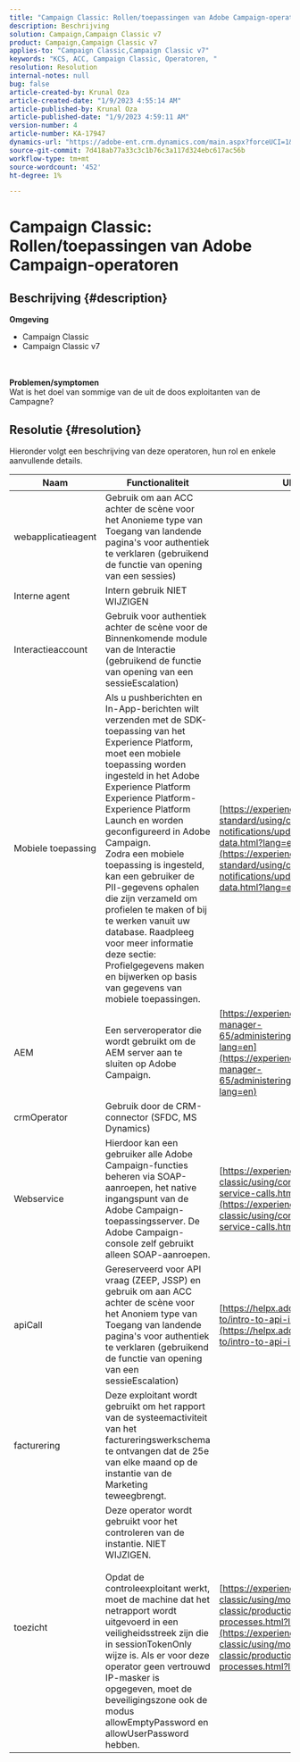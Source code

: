 ```yaml
---
title: "Campaign Classic: Rollen/toepassingen van Adobe Campaign-operatoren"
description: Beschrijving
solution: Campaign,Campaign Classic v7
product: Campaign,Campaign Classic v7
applies-to: "Campaign Classic,Campaign Classic v7"
keywords: "KCS, ACC, Campaign Classic, Operatoren, "
resolution: Resolution
internal-notes: null
bug: false
article-created-by: Krunal Oza
article-created-date: "1/9/2023 4:55:14 AM"
article-published-by: Krunal Oza
article-published-date: "1/9/2023 4:59:11 AM"
version-number: 4
article-number: KA-17947
dynamics-url: "https://adobe-ent.crm.dynamics.com/main.aspx?forceUCI=1&pagetype=entityrecord&etn=knowledgearticle&id=3ce735cb-d98f-ed11-aad1-6045bd0065f9"
source-git-commit: 7d418ab77a33c3c1b76c3a117d324ebc617ac56b
workflow-type: tm+mt
source-wordcount: '452'
ht-degree: 1%

---
```


# Campaign Classic: Rollen/toepassingen van Adobe Campaign-operatoren

## Beschrijving {#description}

<b>Omgeving</b>
- Campaign Classic
- Campaign Classic v7

<br> <br><b>Problemen/symptomen</b><br>Wat is het doel van sommige van de uit de doos exploitanten van de Campagne?

## Resolutie {#resolution}


Hieronder volgt een beschrijving van deze operatoren, hun rol en enkele aanvullende details.


| <b>Naam</b> | <b>Functionaliteit</b> | <b>URL voor meer informatie</b> |
| --- | --- | --- |
| webapplicatieagent | Gebruik om aan ACC achter de scène voor het Anonieme type van Toegang van landende pagina&#39;s voor authentiek te verklaren (gebruikend de functie van opening van een sessies) |   |
| Interne agent | Intern gebruik NIET WIJZIGEN |   |
| Interactieaccount | Gebruik voor authentiek achter de scène voor de Binnenkomende module van de Interactie (gebruikend de functie van opening van een sessieEscalation) |   |
| Mobiele toepassing | Als u pushberichten en In-App-berichten wilt verzenden met de SDK-toepassing van het Experience Platform, moet een mobiele toepassing worden ingesteld in het Adobe Experience Platform Experience Platform-Experience Platform Launch en worden geconfigureerd in Adobe Campaign.<br>Zodra een mobiele toepassing is ingesteld, kan een gebruiker de PII-gegevens ophalen die zijn verzameld om profielen te maken of bij te werken vanuit uw database. Raadpleeg voor meer informatie deze sectie: Profielgegevens maken en bijwerken op basis van gegevens van mobiele toepassingen. | [https://experienceleague.adobe.com/docs/campaign-standard/using/communication-channels/push-notifications/updating-profile-with-mobile-app-data.html?lang=en](https://experienceleague.adobe.com/docs/campaign-standard/using/communication-channels/push-notifications/updating-profile-with-mobile-app-data.html?lang=en) |
| AEM | Een serveroperator die wordt gebruikt om de AEM server aan te sluiten op Adobe Campaign. | [https://experienceleague.adobe.com/docs/experience-manager-65/administering/integration/campaignonpremise.html?lang=en](https://experienceleague.adobe.com/docs/experience-manager-65/administering/integration/campaignonpremise.html?lang=en) |
| crmOperator | Gebruik door de CRM-connector (SFDC, MS Dynamics) |   |
| Webservice | Hierdoor kan een gebruiker alle Adobe Campaign-functies beheren via SOAP-aanroepen, het native ingangspunt van de Adobe Campaign-toepassingsserver. De Adobe Campaign-console zelf gebruikt alleen SOAP-aanroepen. | [https://experienceleague.adobe.com/docs/campaign-classic/using/configuring-campaign-classic/api/web-service-calls.html?lang=en](https://experienceleague.adobe.com/docs/campaign-classic/using/configuring-campaign-classic/api/web-service-calls.html?lang=en) |
| apiCall | Gereserveerd voor API vraag (ZEEP, JSSP) en gebruik om aan ACC achter de scène voor het Anoniem type van Toegang van landende pagina&#39;s voor authentiek te verklaren (gebruikend de functie van opening van een sessieEscalation) | [https://helpx.adobe.com/campaign/classic/how-to/intro-to-api-in-acv6.html](https://helpx.adobe.com/campaign/classic/how-to/intro-to-api-in-acv6.html) |
| facturering | Deze exploitant wordt gebruikt om het rapport van de systeemactiviteit van het factureringswerkschema te ontvangen dat de 25e van elke maand op de instantie van de Marketing teweegbrengt. |   |
| toezicht | Deze operator wordt gebruikt voor het controleren van de instantie. NIET WIJZIGEN. <br><br>Opdat de controleexploitant werkt, moet de machine dat het netrapport wordt uitgevoerd in een veiligheidsstreek zijn die in sessionTokenOnly wijze is. Als er voor deze operator geen vertrouwd IP-masker is opgegeven, moet de beveiligingszone ook de modus allowEmptyPassword en allowUserPassword hebben. | [https://experienceleague.adobe.com/docs/campaign-classic/using/monitoring-campaign-classic/production-procedures/monitoring-processes.html?lang=en](https://experienceleague.adobe.com/docs/campaign-classic/using/monitoring-campaign-classic/production-procedures/monitoring-processes.html?lang=en) |



